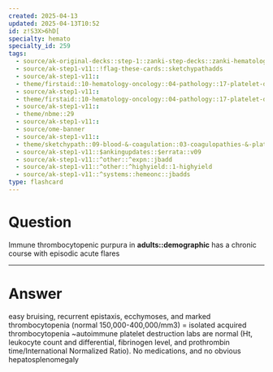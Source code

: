 ```yaml
---
created: 2025-04-13
updated: 2025-04-13T10:52
id: z!S3X>6hD[
specialty: hemato
specialty_id: 259
tags:
  - source/ak-original-decks::step-1::zanki-step-decks::zanki-hematology-&-oncology::pathoma-hematology
  - source/ak-step1-v11::!flag-these-cards::sketchypathadds
  - source/ak-step1-v11::
  - theme/firstaid::10-hematology-oncology::04-pathology::17-platelet-disorders
  - source/ak-step1-v11::
  - theme/firstaid::10-hematology-oncology::04-pathology::17-platelet-disorders::immune-thrombocytopenic-purpura
  - source/ak-step1-v11::
  - theme/nbme::29
  - source/ak-step1-v11::
  - source/ome-banner
  - source/ak-step1-v11::
  - theme/sketchypath::09-blood-&-coagulation::03-coagulopathies-&-platelet-disorders::01-quantitative-platelet-disorders
  - source/ak-step1-v11::$ankingupdates::$errata::v09
  - source/ak-step1-v11::^other::^expn::jbadd
  - source/ak-step1-v11::^other::^highyield::1-highyield
  - source/ak-step1-v11::^systems::hemeonc::jbadds
type: flashcard
---
```


# Question
Immune thrombocytopenic purpura in **adults::demographic** has a chronic course with episodic acute flares

---

# Answer
easy bruising, recurrent epistaxis, ecchymoses, and marked thrombocytopenia (normal 150,000-400,000/mm3) = isolated acquired thrombocytopenia ~autoimmune platelet destruction  labs are normal (Ht, leukocyte count and differential, fibrinogen level, and prothrombin time/International Normalized Ratio). No medications, and no obvious hepatosplenomegaly